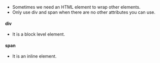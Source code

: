 - Sometimes we need an HTML element to wrap other elements.
- Only use div and span when there are no other attributes you can use.
#### div
- It is a block level element.
#### span
- It is an inline element.
